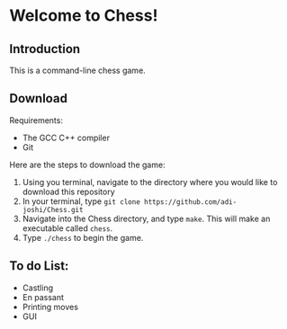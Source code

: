 # Welcome to Chess!

## Introduction

This is a command-line chess game.

## Download

Requirements:

- The GCC C++ compiler
- Git

Here are the steps to download the game:

1. Using you terminal, navigate to the directory where you would like to download this repository
2. In your terminal, type ```git clone https://github.com/adi-joshi/Chess.git```
3. Navigate into the Chess directory, and type ```make```. This will make an executable called ```chess```.
4. Type ```./chess``` to begin the game.

## To do List:
- Castling
- En passant
- Printing moves
- GUI
